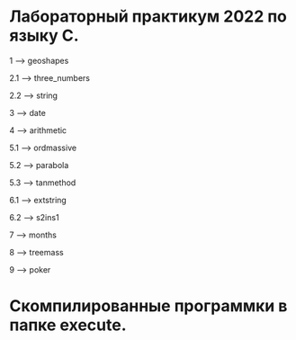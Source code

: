 # Лабораторный практикум 2022 по языку C.

1 --> geoshapes

2.1 --> three_numbers

2.2 --> string

3 --> date

4 --> arithmetic

5.1 --> ordmassive

5.2 --> parabola

5.3 --> tanmethod

6.1 --> extstring

6.2 --> s2ins1

7 --> months

8 --> treemass

9 --> poker

# Скомпилированные программки в папке execute.
